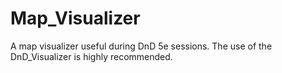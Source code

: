 # Map_Visualizer
A map visualizer useful during DnD 5e sessions.
The use of the DnD_Visualizer is highly recommended.
